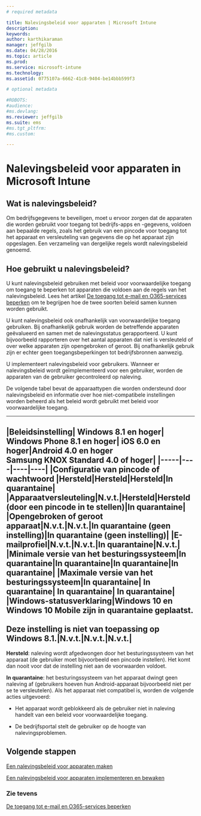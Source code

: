 ```yaml
---
# required metadata

title: Nalevingsbeleid voor apparaten | Microsoft Intune
description:
keywords:
author: karthikaraman
manager: jeffgilb
ms.date: 04/28/2016
ms.topic: article
ms.prod:
ms.service: microsoft-intune
ms.technology:
ms.assetid: 0775107a-6662-41c8-9404-be14bbb599f3

# optional metadata

#ROBOTS:
#audience:
#ms.devlang:
ms.reviewer: jeffgilb
ms.suite: ems
#ms.tgt_pltfrm:
#ms.custom:

---
```


# Nalevingsbeleid voor apparaten in Microsoft Intune
## Wat is nalevingsbeleid?
Om bedrijfsgegevens te beveiligen, moet u ervoor zorgen dat de apparaten die worden gebruikt voor toegang tot bedrijfs-apps en -gegevens, voldoen aan bepaalde regels, zoals het gebruik van een pincode voor toegang tot het apparaat en versleuteling van gegevens die op het apparaat zijn opgeslagen. Een verzameling van dergelijke regels wordt nalevingsbeleid genoemd.

## Hoe gebruikt u nalevingsbeleid?
U kunt nalevingsbeleid gebruiken met beleid voor voorwaardelijke toegang om toegang te beperken tot apparaten die voldoen aan de regels van het nalevingsbeleid. Lees het artikel [De toegang tot e-mail en O365-services beperken](restrict-access-to-email-and-o365-services-with-microsoft-intune.md) om te begrijpen hoe de twee soorten beleid samen kunnen worden gebruikt.

U kunt nalevingsbeleid ook onafhankelijk van voorwaardelijke toegang gebruiken. Bij onafhankelijk gebruik worden de betreffende apparaten geëvalueerd en samen met de nalevingsstatus gerapporteerd. U kunt bijvoorbeeld rapporteren over het aantal apparaten dat niet is versleuteld of over welke apparaten zijn opengebroken of geroot. Bij onafhankelijk gebruik zijn er echter geen toegangsbeperkingen tot bedrijfsbronnen aanwezig.

U implementeert nalevingsbeleid voor gebruikers. Wanneer er nalevingsbeleid wordt geïmplementeerd voor een gebruiker, worden de apparaten van de gebruiker gecontroleerd op naleving.

De volgende tabel bevat de apparaattypen die worden ondersteund door nalevingsbeleid en informatie over hoe niet-compatibele instellingen worden beheerd als het beleid wordt gebruikt met beleid voor voorwaardelijke toegang.

--------------

|Beleidsinstelling| Windows 8.1 en hoger| Windows Phone 8.1 en hoger| iOS 6.0 en hoger|Android 4.0 en hoger<br/>Samsung KNOX Standard 4.0 of hoger|
|-----|----|----|----|
|**Configuratie van pincode of wachtwoord** |Hersteld|Hersteld|Hersteld|In quarantaine|
|**Apparaatversleuteling**|N.v.t.|Hersteld|Hersteld (door een pincode in te stellen)|In quarantaine|
|**Opengebroken of geroot apparaat**|N.v.t.|N.v.t.|In quarantaine (geen instelling)|In quarantaine (geen instelling)|
|**E-mailprofiel**|N.v.t.|N.v.t.|In quarantaine|N.v.t.|
|**Minimale versie van het besturingssysteem**|In quarantaine|In quarantaine|In quarantaine|In quarantaine|
|**Maximale versie van het besturingssysteem**|In quarantaine| In quarantaine| In quarantaine| In quarantaine|
|**Windows-statusverklaring**|Windows 10 en Windows 10 Mobile zijn in quarantaine geplaatst.<br /><br />Deze instelling is niet van toepassing op Windows 8.1.|N.v.t.|N.v.t.|N.v.t.|
--------------
**Hersteld**: naleving wordt afgedwongen door het besturingssysteem van het apparaat (de gebruiker moet bijvoorbeeld een pincode instellen).  Het komt dan nooit voor dat de instelling niet aan de voorwaarden voldoet.

**In quarantaine**: het besturingssysteem van het apparaat dwingt geen naleving af (gebruikers hoeven hun Android-apparaat bijvoorbeeld niet per se te versleutelen). Als het apparaat niet compatibel is, worden de volgende acties uitgevoerd:

-   Het apparaat wordt geblokkeerd als de gebruiker niet in naleving handelt van een beleid voor voorwaardelijke toegang.

-   De bedrijfsportal stelt de gebruiker op de hoogte van nalevingsproblemen.

## Volgende stappen
[Een nalevingsbeleid voor apparaten maken](create-a-device-compliance-policy-in-microsoft-intune.md)

[Een nalevingsbeleid voor apparaten implementeren en bewaken](deploy-and-monitor-a-device-compliance-policy-in-microsoft-intune.md)

### Zie tevens
[De toegang tot e-mail en O365-services beperken](restrict-access-to-email-and-o365-services-with-microsoft-intune.md)


<!--HONumber=May16_HO1-->


